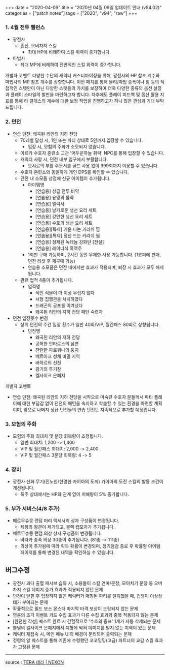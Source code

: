 +++
date = "2020-04-09"
title = "2020년 04월 09일 업데이트 안내 (v94.02)"
categories = ["patch notes"]
tags = ["2020", "v94", "raw"]
+++

### 1. 4월 전투 밸런스
- 광전사
  - 혼신, 오버차지 스킬
    - 최대 HP에 비례하여 스킬 위력이 증가합니다.
- 마법사
  - 최대 MP에 비례하여 전반적인 스킬 위력이 증가합니다.
 
개발자 코멘트
다양한 수단의 캐릭터 커스터마이징을 위해, 광전사의 HP 참조 계수와 마법사의 MP 참조 계수를 상향합니다. 이번 패치를 통해 물리/마법 증폭이나 힘 등의 직접적인 스탯만이 아닌 다양한 스탯들의 가치를 보장하여 더욱 다양한 종류의 옵션 설정과 플레이 스타일의 발판을 마련하고자 합니다. 차후에도 플레이 피드백 및 옵션 활용 지표를 통해 타 클래스의 계수에 대한 보정 작업을 진행하고자 하니 많은 관심과 기대 부탁드립니다.

### 2. 던전
- 연습 던전: 왜곡된 리안의 지하 전당
  - 70레벨 달성 시, 1인 또는 파티 상태로 5인까지 입장할 수 있습니다.
    - 입장 시, 모험의 주화가 소모되지 않습니다.
  - 이르카 수호자 훈련소 교관 '어두운하늘 휘락' NPC를 통해 입장할 수 있습니다.
  - 캐릭터 사망 시, 던전 내부 입구에서 부활합니다.
    - 오샤르의 부활 주문서를 골드 사용 없이 999회까지 이용할 수 있습니다.
  - 수호자 훈련소와 동일하게 개인 DPS를 확인할 수 있습니다.
  - 던전 내 소모품 상점에 신규 아이템이 추가됩니다.
    - 아이템명
      - [연습용] 상급 전투 비약
      - [연습용] 용맹의 물약
      - [연습용] 엘릭서
      - [연습용] 날카로운 생선 요리 세트
      - [연습용] 강인한 생선 요리 세트
      - [연습용] 수호의 생선 요리 세트
      - [연습용][특제] 기운 나는 키라쉬 찜
      - [연습용][특제] 정신 드는 키라쉬 찜
      - [연습용] 정제된 녹테늄 강화탄 [전설]
      - [연습용] 레이너식 흑맥주
    - 1회만 구매 가능하며, 2시간 동안 무제한 사용 가능합니다. (1코퍼에 판매, 던전 리셋 후 재구매 가능)
    - 연습용 소모품은 던전 내에서만 효과가 적용되며, 퇴장 시 효과가 모두 해제됩니다.
  - 관련 업적 4종이 추가됩니다.
    - 업적명
      - 식인 식물이 더 이상 무섭지 않다
      - 사형 집행관을 처치하였다
      - 드래곤의 공포를 이겨냈다
      - 왜곡된 리안의 지하 전당 패턴 숙련자
- 던전 입장횟수 변경
  - 상위 던전의 주간 입장 횟수가 일반 40회/VIP, 월간패스 80회로 상향됩니다.
    - 던전명
      - 왜곡된 리안의 지하 전당
      - 공허한 안타로스의 심연
      - 찬란한 파르퀴나의 둥지
      - 베르아크 성채 비밀 지역
      - 바하르의 신전
      - 광기의 투기장
      - 켈사이크 은폐지

개발자 코멘트
- 연습 던전: 왜곡된 리안의 지하 전당을 시작으로 미숙련 수호자 분들께서 파티 플레이에 대한 부담감 없이 던전의 패턴을 숙지하고 학습할 수 있는 환경을 마련할 계획이며, 앞으로 나머지 상급 던전들의 연습 던전도 지속적으로 추가할 예정입니다.
 
### 3. 모험의 주화
- 모험의 주화 최대치 및 분당 회복량이 조정됩니다.
  - 일반 최대치: 1,200 -> 1,400
  - VIP 및 월간패스 최대치: 2,000 -> 2,400
  - VIP 및 월간패스 3분당 회복량: 4 -> 5
 
### 4. 장비
- 광전사 신화 무기(진노한/현명한 카이아의 도끼) 카이아의 도전 스킬의 발동 조건이 개선됩니다.
  - 폭주 상태에서는 HP와 관계 없이 피해량이 5% 증가합니다.
 
### 5. 부가 서비스(4/8 추가)
- 메르무슈뭉 랜덤 머리 액세서리 상자 구성품이 변경됩니다.
  - 제왕의 왕관이 제거되고, 블랙 캡모자가 추가됩니다.
- 메르무슈뭉 랜덤 의상 상자 구성품이 변경됩니다.
  - 바라카 종족 의상 30종이 추가됩니다. (81종 -> 111종)
  - 의상이 추가됨에 따라 획득 확률이 변경되며, 정기점검 종료 후 확률형 아이템 페이지를 통해 변경된 내역을 확인하실 수 있습니다.
 
## 버그수정

- 광전사 과다 출혈 패시브 습득 시, 소용돌이 스킬 연마/문장, 모아치기 문장 등 오버 차지 스킬 데미지 증가 효과가 적용되지 않던 문제
- 던전이 닫힌 후 입장하지 않은 캐릭터가 매칭된 파티를 탈퇴했을 때, 겁쟁이 이상상태가 부여되는 문제
- 확률적으로 필드 보스 몬스터 마지막 타격 보상이 드랍되지 않는 문제
- 영웅의 조각 이벤트 카드 수집 효과가 다른 수집 효과와 중복 적용되지 않는 문제
- [완전한 각성] 퀘스트 완료 시 간헐적으로 '수호의 증표' 1개가 자동 삭제되는 문제
- 불멸의 켈사이크 은폐지에서 지형에 막혀 데미지를 받지 않는 지역이 있는 문제
- 캐릭터 재접속 시, 메인 메뉴 UI의 배경이 분리되어 출력되는 문제
- 정령의 알 퀘스트를 통해 기존에 수령했던 코코밍밍(고급) 파트너의 교감 스킬 효과가 고정된 문제

----

source : [TERA 테라 | NEXON](http://tera.nexon.com/news/update/view.aspx?n4articlesn=434)

